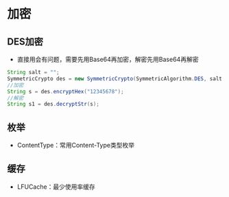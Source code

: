 # 加密

## DES加密

- 直接用会有问题，需要先用Base64再加密，解密先用Base64再解密

```java
String salt = "";
SymmetricCrypto des = new SymmetricCrypto(SymmetricAlgorithm.DES, salt.getBytes());
//加密
String s = des.encryptHex("12345678");
//解密
String s1 = des.decryptStr(s);
```

## 枚举

- ContentType：常用Content-Type类型枚举

## 缓存

- LFUCache：最少使用率缓存
